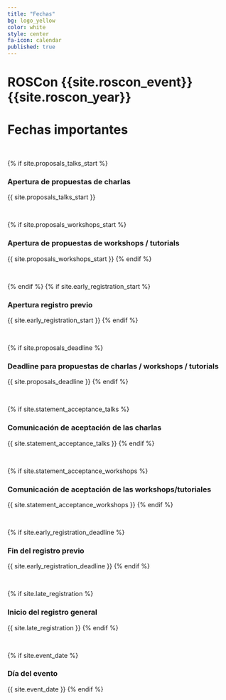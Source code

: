 ```yaml
---
title: "Fechas"
bg: logo_yellow
color: white
style: center
fa-icon: calendar
published: true
---
```


# ROSCon {{site.roscon_event}} {{site.roscon_year}}
# Fechas importantes


<br>

{% if site.proposals_talks_start %}
### Apertura de propuestas de charlas
{{ site.proposals_talks_start }}

<br>

{% if site.proposals_workshops_start %}
### Apertura de propuestas de workshops / tutorials
{{ site.proposals_workshops_start }}
{% endif %}

<br>

{% endif %}
{% if site.early_registration_start %}
### Apertura registro previo
{{ site.early_registration_start }}
{% endif %}

<br>

{% if site.proposals_deadline %}
### Deadline para propuestas de charlas / workshops / tutorials
{{ site.proposals_deadline }}
{% endif %}

<br>

{% if site.statement_acceptance_talks %}
### Comunicación de aceptación de las charlas
{{ site.statement_acceptance_talks }}
{% endif %}

<br>

{% if site.statement_acceptance_workshops %}
### Comunicación de aceptación de las workshops/tutoriales
{{ site.statement_acceptance_workshops }}
{% endif %}

<br>

{% if site.early_registration_deadline %}
### Fin del registro previo
{{ site.early_registration_deadline }}
{% endif %}

<br>

{% if site.late_registration %}
### Inicio del registro general
{{ site.late_registration }}
{% endif %}

<br>

{% if site.event_date %}
### Día del evento
{{ site.event_date }}
{% endif %}

<br>
